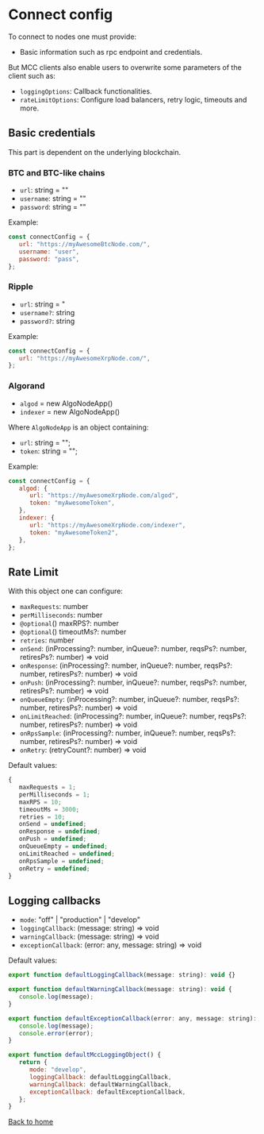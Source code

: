 # Connect config

To connect to nodes one must provide:

-  Basic information such as rpc endpoint and credentials.

But MCC clients also enable users to overwrite some parameters of the client such as:

-  `loggingOptions`: Callback functionalities.
-  `rateLimitOptions`: Configure load balancers, retry logic, timeouts and more.

## Basic credentials

This part is dependent on the underlying blockchain.

### BTC and BTC-like chains

-  `url`: string = ""
-  `username`: string = ""
-  `password`: string = ""

Example:

```javascript
const connectConfig = {
   url: "https://myAwesomeBtcNode.com/",
   username: "user",
   password: "pass",
};
```

### Ripple

-  `url`: string = "
-  `username?`: string
-  `password?`: string

Example:

```javascript
const connectConfig = {
   url: "https://myAwesomeXrpNode.com/",
};
```

### Algorand

-  `algod` = new AlgoNodeApp()
-  `indexer` = new AlgoNodeApp()

Where `AlgoNodeApp` is an object containing:

-  `url`: string = "";
-  `token`: string = "";

Example:

```javascript
const connectConfig = {
   algod: {
      url: "https://myAwesomeXrpNode.com/algod",
      token: "myAwesomeToken",
   },
   indexer: {
      url: "https://myAwesomeXrpNode.com/indexer",
      token: "myAwesomeToken2",
   },
};
```

## Rate Limit

With this object one can configure:

-  `maxRequests`: number
-  `perMilliseconds`: number
-  `@optional`() maxRPS?: number
-  `@optional`() timeoutMs?: number
-  `retries`: number
-  `onSend`: (inProcessing?: number, inQueue?: number, reqsPs?: number, retiresPs?: number) => void
-  `onResponse`: (inProcessing?: number, inQueue?: number, reqsPs?: number, retiresPs?: number) => void
-  `onPush`: (inProcessing?: number, inQueue?: number, reqsPs?: number, retiresPs?: number) => void
-  `onQueueEmpty`: (inProcessing?: number, inQueue?: number, reqsPs?: number, retiresPs?: number) => void
-  `onLimitReached`: (inProcessing?: number, inQueue?: number, reqsPs?: number, retiresPs?: number) => void
-  `onRpsSample`: (inProcessing?: number, inQueue?: number, reqsPs?: number, retiresPs?: number) => void
-  `onRetry`: (retryCount?: number) => void

Default values:

```javascript
{
   maxRequests = 1;
   perMilliseconds = 1;
   maxRPS = 10;
   timeoutMs = 3000;
   retries = 10;
   onSend = undefined;
   onResponse = undefined;
   onPush = undefined;
   onQueueEmpty = undefined;
   onLimitReached = undefined;
   onRpsSample = undefined;
   onRetry = undefined;
}
```

## Logging callbacks

-  `mode`: "off" | "production" | "develop"
-  `loggingCallback`: (message: string) => void
-  `warningCallback`: (message: string) => void
-  `exceptionCallback`: (error: any, message: string) => void

Default values:

```javascript
export function defaultLoggingCallback(message: string): void {}

export function defaultWarningCallback(message: string): void {
   console.log(message);
}

export function defaultExceptionCallback(error: any, message: string): void {
   console.log(message);
   console.error(error);
}

export function defaultMccLoggingObject() {
   return {
      mode: "develop",
      loggingCallback: defaultLoggingCallback,
      warningCallback: defaultWarningCallback,
      exceptionCallback: defaultExceptionCallback,
   };
}
```

[Back to home](README.md)
